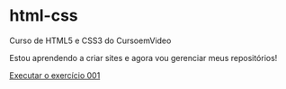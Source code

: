 # html-css
 Curso de HTML5 e CSS3 do CursoemVideo

 Estou aprendendo a criar sites e agora vou gerenciar meus repositórios!

 <a href="https://letcamacho.github.io/html-css/exerc%C3%ADcios/exer001/index.html"> Executar o exercício 001</a>
